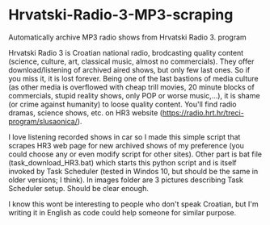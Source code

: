 # Hrvatski-Radio-3-MP3-scraping
Automatically archive MP3 radio shows from Hrvatski Radio 3. program

Hrvatski Radio 3 is Croatian national radio, brodcasting quality content (science, culture, art, classical music, almost no commercials). 
They offer download/listening of archived aired shows, but only few last ones. So if you miss it, it is lost forever. 
Being one of the last bastions of media culture (as other media is overflowed with cheap trill movies, 20 minute blocks of commercials, stupid reality shows, only POP or worse music,...), it is shame (or crime against humanity) to loose quality content. You'll find radio dramas, science shows, etc. on HR3 website (https://radio.hrt.hr/treci-program/slusaonica/).

I love listening recorded shows in car so I made this simple script that scrapes HR3 web page for new archived shows of my preference (you could choose any or even modify script for other sites). Other part is bat file (task_download_HR3.bat) which starts this python script and is itself invoked by Task Scheduler (tested in Windos 10, but should be the same in older versions; I think). In images folder are 3 pictures describing Task Scheduler setup. Should be clear enough.

I know this wont be interesting to people who don't speak Croatian, but I'm writing it in English as code could help someone for similar purpose.
